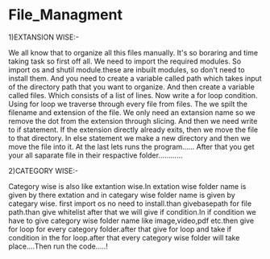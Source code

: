 # File_Managment

1)EXTANSION WISE:-

We all know that to organize all this files manually.
It's so boraring and time taking task so first off all.
We need to import the required modules.
So import os and shutil module.these are inbuilt modules, so don't need to install them.
And you need to create a variable called path which takes input of the directory path that you want to organize.
And then create a variable called files.
Which consists of a list of lines.
Now write a for loop condition.
Using for loop we traverse through every file from files.
The we spilt the filename and extension of the file.
We only need an extansion name so we remove the dot from the extension through slicing.
And then we need write to if statement.
If the extension directly already exits, then we move the file to that directory.
In else statement we make a new directory and then we move the file into it.
At the last lets runs the program......
After that you get your all saparate file in their respactive folder............



2)CATEGORY WISE:-

Category wise is also like extantion wise.In extation wise folder name is given by there
extation and in categary wise folder name is given by categary wise.
first import os no need to install.than givebasepath for file path.than give whitelist after
that we will give if condition.In if condition we have to give category wise folder name
like image,video,pdf etc.then give for loop for every category folder.after that give for
loop and take if condition in the for loop.after that every category wise folder will take
place....Then run the code.....!

